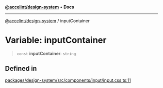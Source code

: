 [**@accelint/design-system**](../README.md) • **Docs**

***

[@accelint/design-system](../README.md) / inputContainer

# Variable: inputContainer

> `const` **inputContainer**: `string`

## Defined in

[packages/design-system/src/components/input/input.css.ts:11](https://github.com/gohypergiant/standard-toolkit/blob/258694cea8ed8bbd956b3cf5da47c2c9debcf127/packages/design-system/src/components/input/input.css.ts#L11)
